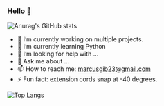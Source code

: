 ### Hello 👋


![Anurag's GitHub stats](https://github-readme-stats.vercel.app/api?username=84Zidac&show_icons=true&theme=radical)

- 🔭 I’m currently working on multiple projects.
- 🌱 I’m currently learning Python
- 🤔 I’m looking for help with ...
- 💬 Ask me about ...
- 📫 How to reach me: marcusgib23@gmail.com
- ⚡ Fun fact: extension cords snap at -40 degrees.

[![Top Langs](https://github-readme-stats.vercel.app/api/top-langs/?username=84Zidac&layout=compact)](https://github.com/84Zidac/github-readme-stats)
